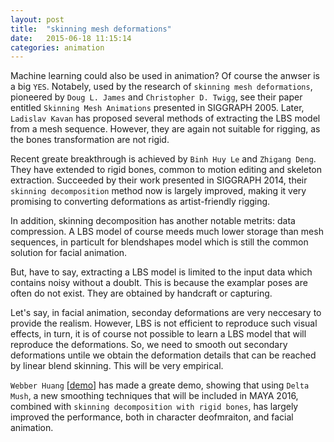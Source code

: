 ```yaml
---
layout: post
title:  "skinning mesh deformations"
date:   2015-06-18 11:15:14
categories: animation
---
```

Machine learning could also be used in animation? Of course the anwser is a big `YES`. Notabely, used by the research of `skinning mesh deformations`, pioneered by `Doug L. James` and `Christopher D. Twigg`, see their paper entitled `Skinning Mesh Animations` presented in SIGGRAPH 2005. Later, `Ladislav Kavan` has proposed several methods of extracting the LBS model from a mesh sequence. However, they are again not suitable for rigging, as the bones transformation are not rigid.

Recent greate breakthrough is achieved by `Binh Huy Le` and `Zhigang Deng`. They have extended to rigid bones, common to motion editing and skeleton extraction. Succeeded by their work presented in SIGGRAPH 2014, their `skinning decomposition` method now is largely improved, making it very promising to converting deformations as artist-friendly rigging.

In addition, skinning decomposition has another notable metrits: data compression. A LBS model of course meeds much lower storage than mesh sequences, in particult for blendshapes model which is still the common solution for facial animation.

But, have to say, extracting a LBS model is limited to the input data which contains noisy without a doublt. This is because the examplar poses are often do not exist. They are obtained by handcraft or capturing.

Let's say, in facial animation, seconday deformations are very neccesary to provide the realism. However, LBS is not efficient to reproduce such visual effects, in turn, it is of course not possible to learn a LBS model that will reproduce the deformations. So, we need to smooth out secondary deformations untile we obtain the deformation details that can be reached by linear blend skinning. This will be very empirical.

`Webber Huang` [[demo]] has made a greate demo, showing that using `Delta Mush`, a new smoothing techniques that will be included in MAYA 2016, combined with `skinning decomposition with rigid bones`, has largely improved the performance, both in character deofmraiton, and facial animation.

[demo]:      http://riggingtd.com/2015/06/deformation-learning-solver/
